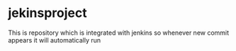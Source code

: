 # jekinsproject
This is repository which is integrated with jenkins so whenever new commit appears it will automatically run
